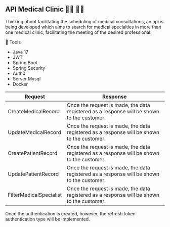 ## API Medical Clinic 👨‍⚕️ 👩‍⚕️

Thinking about facilitating the scheduling of medical consultations, an api is being developed which aims to search for medical specialties in more than one medical clinic, facilitating the meeting of the desired professional.

🔧 Tools

* Java 17
* JWT
* Spring Boot
* Spring Security
* Auth0
* Server Mysql
* Docker

Request   | Response
--------- | ------
CreateMedicalRecord | Once the request is made, the data registered as a response will be shown to the customer.
UpdateMedicalRecord | Once the request is made, the data registered as a response will be shown to the customer.
CreatePatientRecord | Once the request is made, the data registered as a response will be shown to the customer.
UpdatePatientRecord | Once the request is made, the data registered as a response will be shown to the customer.
FilterMedicalSpecialist | Once the request is made, the data registered as a response will be shown to the customer.

Once the authentication is created, however, the refresh token authentication type will be implemented.

